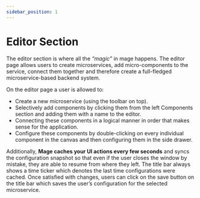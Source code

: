 ```yaml
---
sidebar_position: 1
---
```


# Editor Section
The editor section is where all the *“magic”* in mage happens. The editor page allows users to create microservices, add micro-components to the service, connect them together and therefore create a full-fledged microservice-based backend system.

On the editor page a user is allowed to:
- Create a new microservice (using the toolbar on top).
- Selectively add components by clicking them from the left Components section and adding them with a name to the editor.
- Connecting these components in a logical manner in order that makes sense for the application.
- Configure these components by double-clicking on every individual component in the canvas and then configuring them in the side drawer.

Additionally, **Mage caches your UI actions every few seconds** and syncs the configuration snapshot so that even if the user closes the window by mistake, they are able to resume from where they left. The title bar always shows a time ticker which denotes the last time configurations were cached.
Once satisfied with changes, users can click on the save button on the title bar which saves the user’s configuration for the selected microservice.
